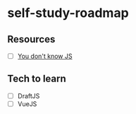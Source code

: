 # self-study-roadmap

## Resources ##
- [ ] [You don't know JS](https://github.com/getify/You-Dont-Know-JS)

## Tech to learn ##
- [ ] DraftJS
- [ ] VueJS 
